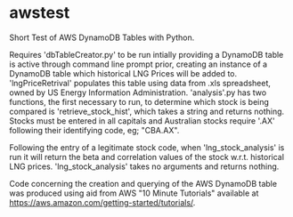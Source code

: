 # awstest
Short Test of AWS DynamoDB Tables with Python.

Requires 'dbTableCreator.py' to be run intially providing a DynamoDB table is active through command line prompt prior, creating an instance of a DynamoDB table which historical LNG Prices will 
be added to. 'lngPriceRetrival' populates this table using data from .xls spreadsheet, owned by US Energy Information
Administration. 'analysis'.py has two functions, the first necessary to run, to determine which stock is being compared is 
'retrieve_stock_hist', which takes a string and returns nothing. Stocks must be entered in all capitals and Australian stocks
require '.AX' following their identifying code, eg; "CBA.AX".

Following the entry of a legitimate stock code, when 'lng_stock_analysis' is run it will return the beta and correlation 
values of the stock w.r.t. historical LNG prices. 'lng_stock_analysis' takes no arguments and returns nothing.

Code concerning the creation and querying of the AWS DynamoDB table was produced using aid from AWS "10 Minute Tutorials" 
available at https://aws.amazon.com/getting-started/tutorials/. 


